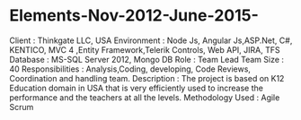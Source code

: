 # Elements-Nov-2012-June-2015-
Client                   :  Thinkgate LLC, USA
Environment              :  Node Js, Angular Js,ASP.Net, C#, KENTICO, MVC 4 ,Entity Framework,Telerik Controls, Web API, JIRA, TFS
Database		             :	MS-SQL Server 2012, Mongo DB
Role			               :	Team Lead
Team Size		             :	40
Responsibilities	       :	Analysis,Coding, developing, Code Reviews, Coordination and handling team.
Description		           :  The project is based on K12 Education domain in USA that is very efficiently used to increase the performance 
                            and the teachers at all the levels.
Methodology Used	       :	Agile Scrum

